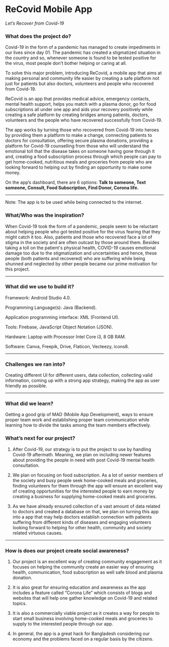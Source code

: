 # ReCovid Mobile App
<i> Let’s Recover from Covid-19 </i>

### What does the project do?
Covid-19 in the form of a pandemic has managed to create impediments in our lives since day 01. The pandemic has created a stigmatized situation in the country and so, whenever someone is found to be tested positive for the virus, most people don’t bother helping or caring at all.


To solve this major problem, introducing ReCovid, a mobile app that aims at making personal and community life easier by creating a safe platform not just for patients but also doctors, volunteers and people who recovered from Covid-19. 

ReCovid is an app that provides medical advice, emergency contacts, mental health support, helps you match with a plasma donor, go for food subscriptions all under one app and aids your recovery positively while creating a safe platform by creating bridges among patients, doctors, volunteers and the people who have recovered successfully from Covid-19.

The app works by turning those who recovered from Covid-19 into heroes by providing them a platform to make a change, connecting patients to doctors for consultation, offering secure plasma donations, providing a platform for Covid-19 counselling from those who will understand the emotional toll that the disease takes on someone having gone through it and, creating a food subscription process through which people can pay to get home-cooked, nutritious meals and groceries from people who are looking forward to helping out by finding an opportunity to make some money.

On the app’s dashboard, there are 6 options:
     <b>Talk to someone, Text someone, Consult, Food Subscription, Find Donor, Corona life.</b>
<hr>

Note: The app is to be used while being connected to the internet.
<h3>What/Who was the inspiration?</h3>
When Covid-19 took the form of a pandemic, people seem to be reluctant about helping people who got tested positive for the virus fearing that they might catch it too. Also, patients and those who recovered face a lot of stigma in the society and are often outcast by those around them. Besides taking a toll on the patient's physical health, COVID-19 causes emotional damage too due to the stigmatization and uncertainties and hence, these people (both patients and recovered) who are suffering while being shunned and neglected by other people became our prime motivation for this project. 
<hr>
<h3>What did we use to build it?</h3>

Framework: Android Studio 4.0.

Programming Language(s): Java (Backend).

Application programming interface: XML (Frontend UI).

Tools: Firebase, JavaScript Object Notation (JSON).

Hardware: Laptop with Processor Intel Core i3, 8 GB RAM.

Software: Canva, Freepik, Drive, Flaticon, Vecteezy, icons8.

<hr>
<h3>Challenges we ran into?</h3>
Creating different UI for different users, data collection, collecting valid information, coming up with a strong app strategy, making the app as user friendly as possible.
<hr>
<h3>What did we learn?</h3>
Getting a good grip of MAD (Mobile App Development), ways to ensure proper team work and establishing proper team communication while learning how to divide the tasks among the team members effectively.
<h3>What’s next for our project?</h3>

1.	After Covid-19, our strategy is to put the project to use by handling Covid-19 aftermath. Meaning, we plan on including newer features about providing the people in need with post Covid-19 mental health consultation.

2.	We plan on focusing on food subscription. As a lot of senior members of the society and busy people seek home-cooked meals and groceries, finding volunteers for them through the app will ensure an excellent way of creating opportunities for the interested people to earn money by creating a business for supplying home-cooked meals and groceries.

3.	As we have already ensured collection of a vast amount of data related to doctors and created a database on that, we plan on turning this app into a app that may help doctors establish connection with patients suffering from different kinds of diseases and engaging volunteers looking forward to helping for other health, community and society related virtuous causes.
<hr>
<h3>How is does our project create social awareness?</h3>

1.	Our project is an excellent way of creating community engagement as it focuses on helping the community create an easier way of ensuring health, communication, food subscription as well safe blood and plasma donation.

2.	It is also great for ensuring education and awareness as the app includes a feature called “Corona Life” which consists of blogs and websites that will help one gather knowledge on Covid-19 and related topics.

3.	It is also a commercially viable project as it creates a way for people to start small business involving home-cooked meals and groceries to supply to the interested people through our app.

4.	In general, the app is a great hack for Bangladesh considering our economy and the problems faced on a regular basis by the citizens.




